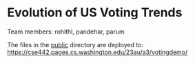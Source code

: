 # Evolution of US Voting Trends

Team members:
rohithl, pandehar, parum

The files in the [public](/public) directory are deployed to: https://cse442.pages.cs.washington.edu/23au/a3/votingdemo/
